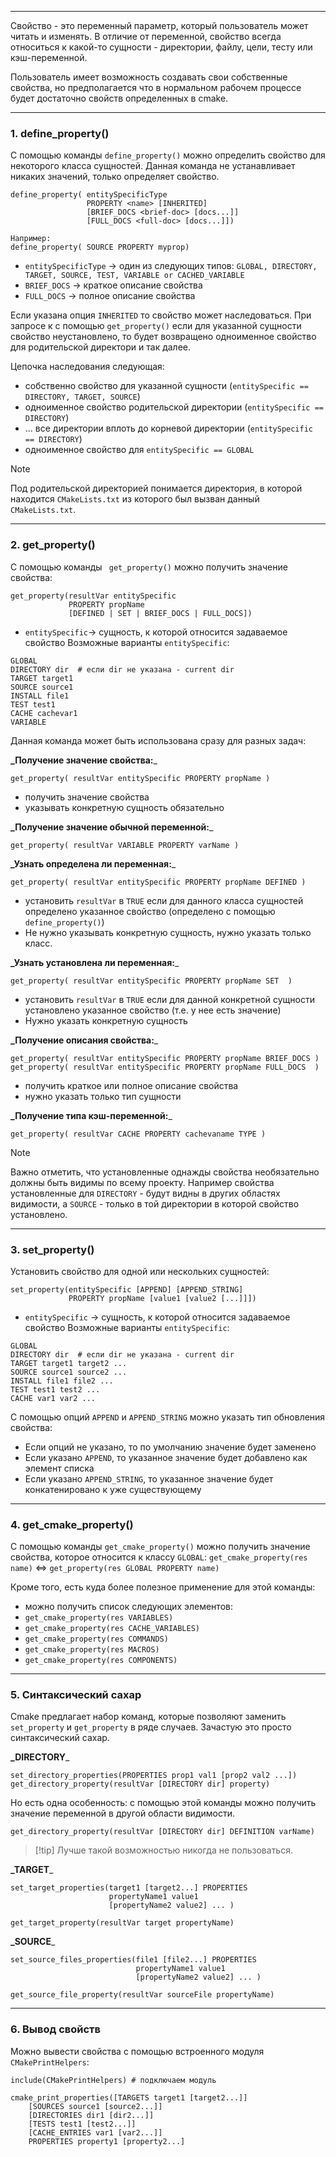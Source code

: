 ___
Свойство - это переменный параметр, который пользователь может читать и изменять. В отличие от переменной, свойство всегда относиться к какой-то сущности - директории, файлу, цели, тесту или кэш-переменной.

Пользователь имеет возможность создавать свои собственные свойства, но предполагается что в нормальном рабочем процессе будет достаточно свойств определенных в cmake.
___
### 1. define_property()

С помощью команды `define_property()` можно определить свойство для некоторого класса сущностей. Данная команда не устанавливает никаких значений, только определяет свойство.
```
define_property( entitySpecificType
                 PROPERTY <name> [INHERITED]
                 [BRIEF_DOCS <brief-doc> [docs...]]
                 [FULL_DOCS <full-doc> [docs...]])

Например:
define_property( SOURCE PROPERTY myprop)
```
- `entitySpecificType` -> один из следующих типов: `GLOBAL, DIRECTORY, TARGET, SOURCE, TEST, VARIABLE or CACHED_VARIABLE`
- `BRIEF_DOCS` -> краткое описание свойства
- `FULL_DOCS` -> полное описание свойства

Если указана опция `INHERITED` то свойство может наследоваться. При запросе к c помощью `get_property()` если для указанной сущности свойство неустановлено, то будет возвращено одноименное свойство для родительской директори и так далее.

Цепочка наследования следующая:
- собственно свойство для указанной сущности (`entitySpecific == DIRECTORY, TARGET, SOURCE`)
- одноименное свойство родительской директории (`entitySpecific == DIRECTORY`)
- ... все директории вплоть до корневой директории (`entitySpecific == DIRECTORY`)
- одноименное свойство для `entitySpecific == GLOBAL`

>[!note]
>Под родительской директорией понимается директория, в которой находится `CMakeLists.txt` из которого был вызван данный `CMakeLists.txt`.

___
### 2. get_property()

С помощью команды ` get_property()` можно получить значение свойства:
```
get_property(resultVar entitySpecific
		     PROPERTY propName
			 [DEFINED | SET | BRIEF_DOCS | FULL_DOCS])
```
- `entitySpecific`-> сущность, к которой относится задаваемое свойство
Возможные варианты `entitySpecific`:
```
GLOBAL
DIRECTORY dir  # если dir не указана - current dir
TARGET target1
SOURCE source1
INSTALL file1
TEST test1
CACHE cachevar1
VARIABLE
```
Данная команда может быть использована сразу для разныx задач:

**_Получение значение свойства:**_
```
get_property( resultVar entitySpecific PROPERTY propName )
```
- получить значение свойства
- указывать конкретную сущность обязательно

**_Получение значение обычной переменной:**_
```
get_property( resultVar VARIABLE PROPERTY varName )
```

**_Узнать определена ли переменная:**_
```
get_property( resultVar entitySpecific PROPERTY propName DEFINED )
```
- установить `resultVar` в `TRUE` если для данного класса сущностей определено указанное свойство (определено с помощью `define_property()`)
- Не нужно указывать конкретную сущность, нужно указать только класс.

**_Узнать установлена ли переменная:**_
```
get_property( resultVar entitySpecific PROPERTY propName SET  )
```
- установить `resultVar` в `TRUE` если для данной конкретной сущности установлено указанное свойство (т.е. у нее есть значение)
- Нужно указать конкретную сущность

**_Получение описания свойства:**_
```
get_property( resultVar entitySpecific PROPERTY propName BRIEF_DOCS )
get_property( resultVar entitySpecific PROPERTY propName FULL_DOCS  )
```
- получить краткое или полное описание свойства
- нужно указать только тип сущности

**_Получение типа кэш-переменной:**_
```
get_property( resultVar CACHE PROPERTY cachevaname TYPE )
```

>[!note]
>Важно отметить, что установленные однажды свойства необязательно должны быть видимы по всему проекту. Например свойства установленные для `DIRECTORY` - будут видны в других областях видимости, а `SOURCE` - только в той директории в которой свойство установлено.

___
### 3. set_property()

Установить свойство для одной или нескольких сущностей:
```
set_property(entitySpecific [APPEND] [APPEND_STRING]
			 PROPERTY propName [value1 [value2 [...]]])
```
- `entitySpecific` -> сущность, к которой относится задаваемое свойство
Возможные варианты `entitySpecific`:
```
GLOBAL
DIRECTORY dir  # если dir не указана - current dir
TARGET target1 target2 ...
SOURCE source1 source2 ...
INSTALL file1 file2 ...
TEST test1 test2 ...
CACHE var1 var2 ...
```

С помощью опций `APPEND` и `APPEND_STRING` можно указать тип обновления свойства:
- Если опций не указано, то по умолчанию значение будет заменено
- Если указано `APPEND`, то указанное значение будет добавлено как элемент списка
- Если указано `APPEND_STRING`, то указанное значение будет конкатенировано к уже существующему

___
### 4. get_cmake_property()

С помощью команды `get_cmake_property()` можно получить значение свойства, которое относится к классу `GLOBAL`:
`get_cmake_property(res name)` <=> `get_property(res GLOBAL PROPERTY name)`

Кроме того, есть куда более полезное применение для этой команды:
- можно получить список следующих элементов:
- `get_cmake_property(res VARIABLES)`
- `get_cmake_property(res CACHE_VARIABLES)`
- `get_cmake_property(res COMMANDS)`
- `get_cmake_property(res MACROS)`
- `get_cmake_property(res COMPONENTS)`

___
### 5. Синтаксический сахар

Cmake предлагает набор команд, которые позволяют заменить `set_property` и `get_property` в ряде случаев. Зачастую это просто синтаксический сахар.

**_DIRECTORY**_
```
set_directory_properties(PROPERTIES prop1 val1 [prop2 val2 ...])
get_directory_property(resultVar [DIRECTORY dir] property)
```

Но есть одна особенность: с помощью этой команды можно получить значение переменной в другой области видимости.
```
get_directory_property(resultVar [DIRECTORY dir] DEFINITION varName)
```
>[!tip] Лучше такой возможностью никогда не пользоваться.

**_TARGET**_
```
set_target_properties(target1 [target2...] PROPERTIES
					  propertyName1 value1
					  [propertyName2 value2] ... )

get_target_property(resultVar target propertyName)
```

**_SOURCE**_
```
set_source_files_properties(file1 [file2...] PROPERTIES
							propertyName1 value1
							[propertyName2 value2] ... )

get_source_file_property(resultVar sourceFile propertyName)
```

___
### 6. Вывод свойств

Можно вывести свойства с помощью встроенного модуля `CMakePrintHelpers`:
```
include(CMakePrintHelpers) # подключаем модуль

cmake_print_properties([TARGETS target1 [target2...]]
	[SOURCES source1 [source2...]]
	[DIRECTORIES dir1 [dir2...]]
	[TESTS test1 [test2...]]
	[CACHE_ENTRIES var1 [var2...]]
	PROPERTIES property1 [property2...]
```
